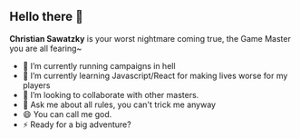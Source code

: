 ## Hello there 👋


**Christian Sawatzky** is your worst nightmare coming true, the Game Master you are all fearing~

- 🔭 I’m currently running campaigns in hell
- 🌱 I’m currently learning Javascript/React for making lives worse for my players
- 👯 I’m looking to collaborate with other masters.
- 💬 Ask me about all rules, you can't trick me anyway
- 😄 You can call me god.
- ⚡ Ready for a big adventure?
